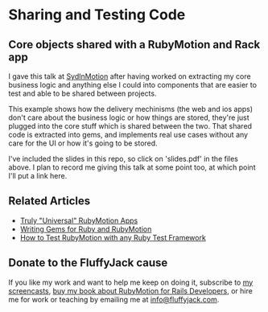 # Sharing and Testing Code

## Core objects shared with a RubyMotion and Rack app

I gave this talk at [SydInMotion](http://sydinmotion.com/) after having worked on extracting my core business logic and anything else I could into components that are easier to test and able to be shared between projects.

This example shows how the delivery mechinisms (the web and ios apps) don't care about the business logic or how things are stored, they're just plugged into the core stuff which is shared between the two. That shared code is extracted into gems, and implements real use cases without any care for the UI or how it's going to be stored.

I've included the slides in this repo, so click on 'slides.pdf' in the files above. I plan to record me giving this talk at some point too, at which point I'll put a link here.

## Related Articles

* [Truly "Universal" RubyMotion Apps](http://blog.motioninmotion.tv/truly-universal-rubymotion-apps)
* [Writing Gems for Ruby and RubyMotion](http://blog.motioninmotion.tv/gems-for-ruby-or-rubymotion)
* [How to Test RubyMotion with any Ruby Test Framework](http://blog.motioninmotion.tv/how-to-test-rubymotion-with-any-ruby-test-framework)

## Donate to the FluffyJack cause

If you like my work and want to help me keep on doing it, subscribe to [my screencasts](https://motioninmotion.tv/), [buy my book about RubyMotion for Rails Developers](http://book.motioninmotion.tv/), or hire me for work or teaching by emailing me at [info@fluffyjack.com](mailto:info@fluffyjack.com).
